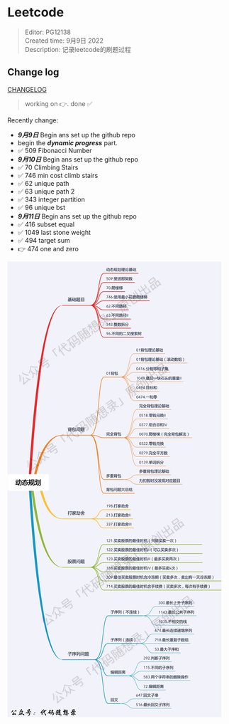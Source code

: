 
# Leetcode

> Editor: PG12138  
> Created time: 9月9日 2022  
> Description: 记录leetcode的刷题过程  

## Change log

[CHANGELOG](./CHANGELOG.md) 

> working on :point_right:. done :white_check_mark:

Recently change:  
+ ***9月9日*** Begin ans set up the github repo  
+ begin the ***dynamic progress*** part.  
+ :white_check_mark: 509 Fibonacci Number
+ ***9月10日*** Begin ans set up the github repo  
+ :white_check_mark: 70 Climbing Stairs
+ :white_check_mark: 746 min cost climb stairs
+ :white_check_mark: 62 unique path
+ :white_check_mark: 63 unique path 2
+ :white_check_mark: 343 integer partition
+ :white_check_mark: 96 unique bst
+ ***9月11日*** Begin ans set up the github repo  
+ :white_check_mark: 416 subset equal
+ :white_check_mark: 1049 last stone weight
+ :white_check_mark: 494 target sum
+ :point_right: 474 one and zero


![Dynamic progress](./asset/image/dp.jpeg) 

